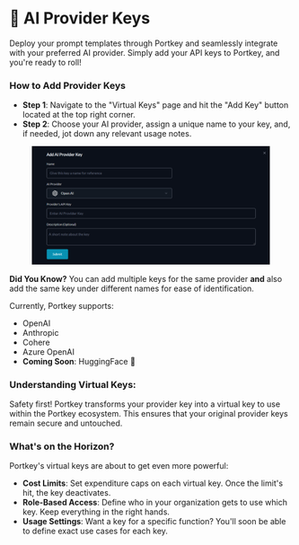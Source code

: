 # 🔑 AI Provider Keys

Deploy your prompt templates through Portkey and seamlessly integrate with your preferred AI provider. Simply add your API keys to Portkey, and you're ready to roll!

### How to Add Provider Keys

* **Step 1**: Navigate to the "Virtual Keys" page and hit the "Add Key" button located at the top right corner.
* **Step 2**: Choose your AI provider, assign a unique name to your key, and, if needed, jot down any relevant usage notes.

<figure><img src="../.gitbook/assets/image.png" alt=""><figcaption></figcaption></figure>

**Did You Know?** You can add multiple keys for the same provider **and** also add the same key under different names for ease of identification.

Currently, Portkey supports:

* OpenAI
* Anthropic
* Cohere
* Azure OpenAI
* **Coming Soon**: HuggingFace 🚀

### **Understanding Virtual Keys:**

Safety first! Portkey transforms your provider key into a virtual key to use within the Portkey ecosystem. This ensures that your original provider keys remain secure and untouched.

### What's on the Horizon?

Portkey's virtual keys are about to get even more powerful:

* **Cost Limits**: Set expenditure caps on each virtual key. Once the limit's hit, the key deactivates.
* **Role-Based Access**: Define who in your organization gets to use which key. Keep everything in the right hands.
* **Usage Settings**: Want a key for a specific function? You'll soon be able to define exact use cases for each key.
